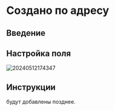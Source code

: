 # Создано по адресу

## Введение

## Настройка поля

![20240512174347](https://static-docs.nocobase.com/20240512174347.png)

## Инструкции

будут добавлены позднее.
